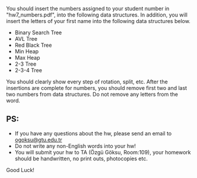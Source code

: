 
You should insert the numbers assigned to your student number in "hw7_numbers.pdf", into
the following data structures. In addition, you will insert the letters of your first name into
the following data structures below.

- Binary Search Tree
- AVL Tree
- Red Black Tree
- Min Heap
- Max Heap
- 2-3 Tree
- 2-3-4 Tree

You should clearly show every step of rotation, split, etc.
After the insertions are complete for numbers, you should remove first two and last two
numbers from data structures.
Do not remove any letters from the word.

## PS:

- If you have any questions about the hw, please send an email to ogoksu@gtu.edu.tr
- Do not write any non-English words into your hw!
- You will submit your hw to TA (Özgü Göksu, Room:109), your homework should be
    handwritten, no print outs, photocopies etc.

Good Luck!


